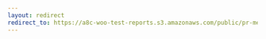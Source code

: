 ```yaml
---
layout: redirect
redirect_to: https://a8c-woo-test-reports.s3.amazonaws.com/public/pr-merge/43992/e2e/index.html
---
```


